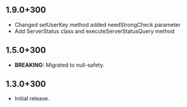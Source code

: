 ## 1.9.0+300

- Changed setUserKey method added needStrongCheck parameter
- Add ServerStatus class and executeServerStatusQuery method

## 1.5.0+300

- **BREAKING:** Migrated to null-safety.

## 1.3.0+300

- Initial release.